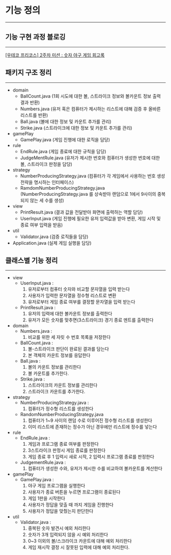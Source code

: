 # 기능 정의

***

## 기능 구현 과정 블로깅

***

[[우테코 프리코스] 2주차 미션 : 숫자 야구 게임 회고록](https://velog.io/@rg970604/%EC%9A%B0%ED%85%8C%EC%BD%94-%ED%94%84%EB%A6%AC%EC%BD%94%EC%8A%A4-2%EC%A3%BC%EC%B0%A8-%EB%AF%B8%EC%85%98-%EC%88%AB%EC%9E%90-%EC%95%BC%EA%B5%AC-%EA%B2%8C%EC%9E%84-%ED%9A%8C%EA%B3%A0%EB%A1%9D)

## 패키지 구조 정리

***

- domain
    - BallCount.java (1회 시도에 대한 볼, 스트라이크 정보와 볼카운트 정보 출력 결과 반환)
    - Numbers.java (유저 혹은 컴퓨터가 제시하는 리스트에 대해 검증 후 올바른 리스트를 반환)
    - Ball.java (볼에 대한 정보 및 카운트 추가를 관리)
    - Strike.java (스트라이크에 대한 정보 및 카운트 추가를 관리)
- gamePlay
    - GamePlay.java (게임 진행에 대한 로직을 담당)
- rule
    - EndRule.java (게임 종료에 대한 규칙을 담당)
    - JudgeMentRule.java (유저가 제시한 번호와 컴퓨터가 생성한 번호에 대한 볼, 스트라이크 판정을 담당)
- strategy
    - NumberProducingStrategy.java (컴퓨터가 각 게임에서 사용하는 번호 생성 전략을 명시하는 인터페이스)
    - RamdomNumberProducingStrategy.java (NumberProducingStrategy.java 를 상속받아 랜덤으로 1에서 9사이의 중복되지 않는
      세 수를 생성)
- view
    - PrintResult.java (결과 값을 전달받아 화면에 출력하는 역할 담당)
    - UserInput.java (게임 진행에 필요한 유저 입력값을 받아 변환, 게임 시작 및 종료 여부 입력을 받음)
- util
    - Validator.java (검증 로직들을 담당)
- Application.java (실제 게임 실행을 담당)

## 클래스별 기능 정리

***

- view
    - UserInput.java :
        1. 유저로부터 컴퓨터 숫자와 비교할 문자열을 입력 받는다
        2. 사용자가 입력한 문자열을 정수형 리스트로 변환
        3. 유저로부터 게임 종료 여부를 결정할 문자열을 입력 받는다
    - PrintResult.java :
        1. 유저의 입력에 대한 볼카운트 정보를 출력한다
        2. 유저가 모든 숫자를 맞추면(3스트라이크) 경기 종료 멘트를 출력한다
- domain
    - Numbers.java :
        1. 비교를 위한 세 자릿 수 번호 목록을 저장한다
    - BallCount.java :
        1. 볼-스트라이크 판단이 완료된 결과를 담는다
        2. 본 객체의 카운트 정보를 응답한다
    - Ball.java :
        1. 볼의 카운트 정보를 관리한다
        2. 볼 카운트를 추가한다.
    - Strike.java :
        1. 스트라이크의 카운트 정보를 관리한다
        2. 스트라이크 카운트를 추가한다.
- strategy
    - NumberProducingStrategy.java :
        1. 컴퓨터가 정수형 리스트를 생성한다
    - RandomNumberProducingStrategy.java
        1. 컴퓨터가 1~9 사이의 랜덤 수로 이루어진 정수형 리스트를 생성한다
        2. 이미 리스트에 존재하는 정수가 아닌 경우에만 리스트에 정수를 넣는다
- rule
    - EndRule.java :
        1. 게임과 프로그램 종료 여부를 판정한다
        2. 3스트라이크 판정시 게임 종료를 판정한다
        3. 게임 종료 후 1 입력시 새로 시작, 2 입력시 프로그램 종료를 판정한다
    - JudgementRule.java :
        1. 컴퓨터가 생성한 수와, 유저가 제시한 수를 비교하여 볼카운트를 계산한다
- gamePlay
    - GamePlay.java :
        1. 야구 게임 프로그램을 실행한다
        2. 사용자가 종료 버튼을 누르면 프로그램이 종료된다
        3. 게임 1판을 시작한다
        4. 사용자가 정답을 맞출 때 까지 게임을 진행한다
        5. 사용자가 정답을 맞췄는지 판단한다
- util
    - Validator.java :
        1. 중복된 숫자 발견시 예외 처리한다
        2. 숫자가 3개 입력되지 않을 시 예외 처리한다
        3. 0~3 이외의 볼/스크라이크 카운트에 대해 예외 처리한다
        4. 게임 재시작 결정 시 잘못된 입력에 대해 예외 처리한다.